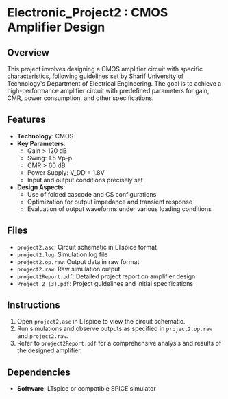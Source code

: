 # Electronic_Project2 : CMOS Amplifier Design

## Overview
This project involves designing a CMOS amplifier circuit with specific characteristics, following guidelines set by Sharif University of Technology's Department of Electrical Engineering. The goal is to achieve a high-performance amplifier circuit with predefined parameters for gain, CMR, power consumption, and other specifications.

## Features
- **Technology**: CMOS
- **Key Parameters**:
  - Gain > 120 dB
  - Swing: 1.5 Vp-p
  - CMR > 60 dB
  - Power Supply: V_DD = 1.8V
  - Input and output conditions precisely set
- **Design Aspects**:
  - Use of folded cascode and CS configurations
  - Optimization for output impedance and transient response
  - Evaluation of output waveforms under various loading conditions

## Files
- `project2.asc`: Circuit schematic in LTspice format
- `project2.log`: Simulation log file
- `project2.op.raw`: Output data in raw format
- `project2.raw`: Raw simulation output
- `project2Report.pdf`: Detailed project report on amplifier design
- `Project 2 (3).pdf`: Project guidelines and initial specifications

## Instructions
1. Open `project2.asc` in LTspice to view the circuit schematic.
2. Run simulations and observe outputs as specified in `project2.op.raw` and `project2.raw`.
3. Refer to `project2Report.pdf` for a comprehensive analysis and results of the designed amplifier.

## Dependencies
- **Software**: LTspice or compatible SPICE simulator


